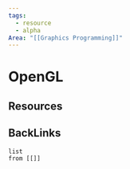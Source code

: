 ```yaml
---
tags:
  - resource
  - alpha
Area: "[[Graphics Programming]]"
---
```


# OpenGL


## Resources


## BackLinks

```dataview
list
from [[]]
```

